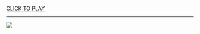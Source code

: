 
<a href="https://premium76.site?title=unblocked_games_escape_games&ref=13M">CLICK TO PLAY</a></h3>
<hr>

<a href="https://premium76.site?title=unblocked_games_escape_games&ref=13M"><img src="https://clearcache.store/games.png"></a>


